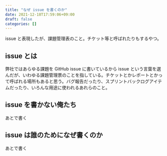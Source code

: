 ```yaml
---
title: "なぜ issue を書くのか"
date: 2021-12-18T17:59:06+09:00
draft: false
categories: []
---
```

           
issue と表現したが、課題管理表のこと。チケット等と呼ばれたりもするやつ。

<!--more-->

## issue とは

弊社ではあらゆる課題を GitHub issue に書いているから issue という言葉を選んだが、いわゆる課題管理票のことを指している。チケットとかレポートとかって呼ばれる場所もあると思う。バグ報告だったり、スプリントバックログアイテムだったり、いろんな用途に使われるあれらのこと。

## issue を書かない俺たち

あとで書く

## issue は誰のためになぜ書くのか

あとで書く


